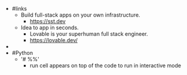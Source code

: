 - #links
	- Build full-stack apps on your own infrastructure.
		- https://sst.dev
	- Idea to app in seconds.
		- Lovable is your superhuman full stack engineer.
		- https://lovable.dev/
-
- #Python
	- '# %%'
		- run cell appears on top of the code to run in interactive mode